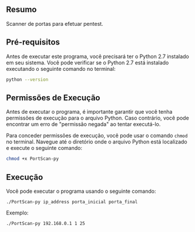 ## Resumo
Scanner de portas para efetuar pentest.

## Pré-requisitos
Antes de executar este programa, você precisará ter o Python 2.7 instalado em seu sistema. Você pode verificar se o Python 2.7 está instalado executando o seguinte comando no terminal:

```bash
python --version
```

## Permissões de Execução
Antes de executar o programa, é importante garantir que você tenha permissões de execução para o arquivo Python. Caso contrário, você pode encontrar um erro de "permissão negada" ao tentar executá-lo.

Para conceder permissões de execução, você pode usar o comando `chmod` no terminal. Navegue até o diretório onde o arquivo Python está localizado e execute o seguinte comando:

```bash
chmod +x PortScan-py
```

## Execução
Você pode executar o programa usando o seguinte comando:

```
./PortScan-py ip_address porta_inicial porta_final
```

Exemplo:
```
./PortScan-py 192.168.0.1 1 25
```

